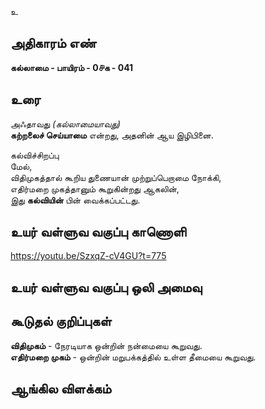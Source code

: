 உ


## அதிகாரம் எண்

**கல்லாமை - பாயிரம் - 0௪க - 041**

## உரை

அஃதாவது _(கல்லாமையாவது)_  
**கற்றலைச் செய்யாமை** என்றது, அதனின் ஆய இழிபினை.  

கல்விச்சிறப்பு  
மேல்,  
விதிமுகத்தால் கூறிய துணையான் முற்றுப்பெறாமை நோக்கி,  
எதிர்மறை முகத்தானும் கூறுகின்றது ஆகலின்,  
இது **கல்வியின்** பின் வைக்கப்பட்டது.

## உயர் வள்ளுவ வகுப்பு காணொளி

https://youtu.be/SzxqZ-cV4GU?t=775

## உயர் வள்ளுவ வகுப்பு ஒலி அமைவு 


## கூடுதல் குறிப்புகள்

**விதிமுகம்** - நேரடியாக ஒன்றின் நன்மையை கூறுவது.  
**எதிர்மறை முகம்** - ஒன்றின் மறுபக்கத்தில் உள்ள தீமையை கூறுவது.  

## ஆங்கில விளக்கம்

